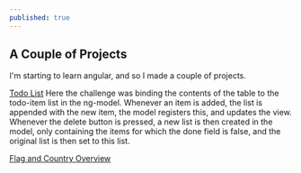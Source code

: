 ```yaml
---
published: true
---
```

## A Couple of Projects
I'm starting to learn angular, and so I made a couple of projects.

[Todo List](https://thomasnilsson.github.io/todoapp)
Here the challenge was binding the contents of the table to the todo-item list in the ng-model.
Whenever an item is added, the list is appended with the new item, the model registers this, and updates the view.
Whenever the delete button is pressed, a new list is then created in the model, only containing the items for which the done field is false, and the original list is then set to this list.

[Flag and Country Overview](https://thomasnilsson.github.io/flagapp)



